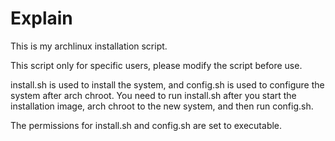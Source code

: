 # Explain
This is my archlinux installation script.

This script only for specific users, please modify the script before use.

install.sh is used to install the system, and config.sh is used to configure the system after arch chroot. You need to run install.sh after you start the installation image, arch chroot to the new system, and then run config.sh.

The permissions for install.sh and config.sh are set to executable.
